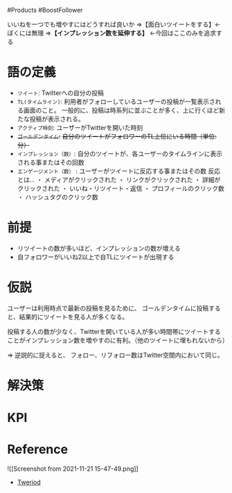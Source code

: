 #Products #BoostFollower

いいねを一つでも増やすにはどうすれば良いか
=>【面白いツイートをする】← ぼくには無理
=>**【インプレッション数を延伸する】** ←今回はここのみを追求する

# 語の定義

- `ツイート`: 
Twitterへの自分の投稿
- `TL(タイムライン)`:
利用者がフォローしているユーザーの投稿が一覧表示される画面のこと。
一般的に、投稿は時系列に並ぶことが多く、上に行くほど新たな投稿が表示される。
- `アクティブ時刻`: 
ユーザーがTwitterを開いた時刻
- ~~`ゴールデンタイム`:~~
~~自分のツイートがフォロワーのTL上位にいる時間（単位: 分）~~
- `インプレッション（数）`:
自分のツイートが、各ユーザーのタイムラインに表示される事またはその回数
- `エンゲージメント（数）` :
ユーザーがツイートに反応する事またはその数
反応とは...
	・ メディアがクリックされた
	・ リンクがクリックされた
	・ 詳細がクリックされた
	・ いいね・リツイート・返信
	・ プロフィールのクリック数
	・ ハッシュタグのクリック数

# 前提

- リツイートの数が多いほど、インプレッションの数が増える
- 自フォロワーがいいね2以上で自TLにツイートが出現する

# 仮説

ユーザーは利用時点で最新の投稿を見るために、
ゴールデンタイムに投稿すると、結果的にツイートを見る人が多くなる。

投稿する人の数が少なく、Twitterを開いている人が多い時間帯にツイートすることがインプレッション数を増やすのに有利。（他のツイートに埋もれないから）

=> 逆説的に捉えると、
フォロー、リフォロー数はTwitter空間内において同じ。


# 解決策



# KPI

# Reference

![[Screenshot from 2021-11-21 15-47-49.png]]

- [Tweriod](https://ferret-plus.com/8207)
